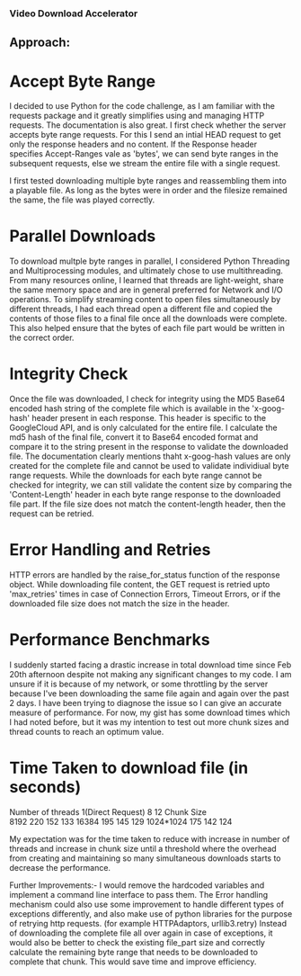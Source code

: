### Video Download Accelerator

## Approach:
# Accept Byte Range 
I decided to use Python for the code challenge, as I am familiar with the requests package and it greatly simplifies using and managing HTTP requests. The documentation is also great. 
I first check whether the server accepts byte range requests. For this I send an intial HEAD request to get only the response headers and no content. If the Response header specifies Accept-Ranges vale as 'bytes', we can send byte ranges in the subsequent requests, else we stream the entire file with a single request. 

I first tested downloading multiple byte ranges and reassembling them into a playable file. As long as the bytes were in order and the filesize remained the same, the file was played correctly. 

# Parallel Downloads
To download multple byte ranges in parallel, I considered Python Threading and Multiprocessing modules, and ultimately chose to use multithreading. From many resources online, I learned that threads are light-weight, share the same memory space and are in general preferred for Network and I/O operations. 
To simplify streaming content to open files simultaneously by different threads, I had each thread open a different file and copied the contents of those files to a final file once all the downloads were complete. This also helped ensure that the bytes of each file part would be written in the correct order. 

# Integrity Check
Once the file was downloaded, I check for integrity using the MD5 Base64 encoded hash string of the complete file which is available in the 'x-goog-hash' header present in each response. This header is specific to the GoogleCloud API, and is only calculated for the entire file. I calculate the md5 hash of the final file, convert it to Base64 encoded format and compare it to the string present in the response to validate the downloaded file. 
The documentation clearly mentions thaht x-goog-hash values are only created for the complete file and cannot be used to validate individiual byte range requests. While the downloads for each byte range cannot be checked for integrity, we can still validate the content size by comparing the 'Content-Length' header in each byte range response to the downloaded file part. If the file size does not match the content-length header, then the request can be retried.

# Error Handling and Retries
HTTP errors are handled by the raise_for_status function of the response object. While downloading file content, the GET request is retried upto 'max_retries' times in case of Connection Errors, Timeout Errors, or if the downloaded file size does not match the size in the header.  

# Performance Benchmarks  
I suddenly started facing a drastic increase in total download time since Feb 20th afternoon despite not making any significant changes to my code. I am unsure if it is because of my network, or some throttling by the server because I've been downloading the same file again and again over the past 2 days. I have been trying to diagnose the issue so I can give an accurate measure of performance. For now, my gist has some download times which I had noted before, but it was my intention to test out more chunk sizes and thread counts to reach an optimum value. 

# Time Taken to download file	(in seconds)	
Number of threads	  1(Direct Request)	   8		12
Chunk Size			
8192                      220           152         133
16384                     195           145         129
1024*1024                 175           142         124

My expectation was for the time taken to reduce with increase in number of threads and increase in chunk size until a threshold where the overhead from creating and maintaining so many simultaneous downloads starts to decrease the performance.

Further Improvements:-
I would remove the hardcoded variables and implement a command line interface to pass them. 
The Error handling mechanism could also use some improvement to handle different types of exceptions differently, and also make use of python libraries for the purpose of retrying http requests. (for example HTTPAdaptors, urllib3.retry)
Instead of downloading the complete file all over again in case of exceptions, it would also be better to check the existing file_part size and correctly calculate the remaining byte range that needs to be downloaded to complete that chunk. This would save time and improve efficiency.

